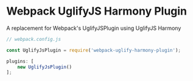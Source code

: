 # Webpack UglifyJS Harmony Plugin

A replacement for Webpack's UglifyJSPlugin using UglifyJS Harmony

```javascript
// webpack.config.js

const UglifyJsPlugin = require('webpack-uglify-harmony-plugin');

plugins: [
	new UglifyJsPlugin()
];
```
